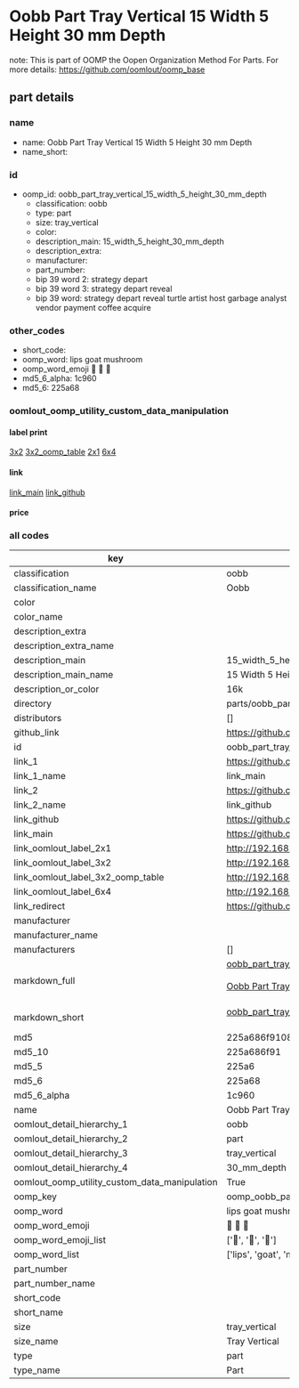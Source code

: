 # Oobb Part Tray Vertical 15 Width 5 Height 30 mm Depth  

note: This is part of OOMP the Oopen Organization Method For Parts. For more details: https://github.com/oomlout/oomp_base

##  part details
  







### name
* name: Oobb Part Tray Vertical 15 Width 5 Height 30 mm Depth
* name_short: 
### id
* oomp_id: oobb_part_tray_vertical_15_width_5_height_30_mm_depth
  * classification: oobb
  * type: part
  * size: tray_vertical
  * color: 
  * description_main: 15_width_5_height_30_mm_depth
  * description_extra: 
  * manufacturer: 
  * part_number: 
  * bip 39 word 2: strategy depart
  * bip 39 word 3: strategy depart reveal
  * bip 39 word: strategy depart reveal turtle artist host garbage analyst vendor payment coffee acquire

### other_codes
* short_code: 
* oomp_word: lips goat mushroom
* oomp_word_emoji :lips: :goat: :mushroom:
* md5_6_alpha: 1c960
* md5_6: 225a68






### oomlout_oomp_utility_custom_data_manipulation
#### label print
[3x2](http://192.168.1.245:1112/?label=oomp%201c960)
[3x2_oomp_table](http://192.168.1.108:1112/?label=oomp%201c960)
[2x1](http://192.168.1.242:1112/?label=oomp%201c960)
[6x4](http://192.168.1.55:1112/?label=oomp%201c960)    

#### link

[link_main](https://github.com/oomlout/oomlout_oomp_version_1_messy/tree/main/parts/oobb_part_tray_vertical_15_width_5_height_30_mm_depth) [link_github](https://github.com/oomlout/oomlout_oomp_version_1_messy/tree/main/parts/oobb_part_tray_vertical_15_width_5_height_30_mm_depth)                             

#### price







### all codes 
| key | value |  
| --- | --- |  
| classification | oobb |  
| classification_name | Oobb |  
| color |  |  
| color_name |  |  
| description_extra |  |  
| description_extra_name |  |  
| description_main | 15_width_5_height_30_mm_depth |  
| description_main_name | 15 Width 5 Height 30 mm Depth |  
| description_or_color | 16k |  
| directory | parts/oobb_part_tray_vertical_15_width_5_height_30_mm_depth |  
| distributors | [] |  
| github_link | https://github.com/oomlout/oomlout_oomp_part_src/tree/main/parts/oobb_part_tray_vertical_15_width_5_height_30_mm_depth |  
| id | oobb_part_tray_vertical_15_width_5_height_30_mm_depth |  
| link_1 | https://github.com/oomlout/oomlout_oomp_version_1_messy/tree/main/parts/oobb_part_tray_vertical_15_width_5_height_30_mm_depth |  
| link_1_name | link_main |  
| link_2 | https://github.com/oomlout/oomlout_oomp_version_1_messy/tree/main/parts/oobb_part_tray_vertical_15_width_5_height_30_mm_depth |  
| link_2_name | link_github |  
| link_github | https://github.com/oomlout/oomlout_oomp_version_1_messy/tree/main/parts/oobb_part_tray_vertical_15_width_5_height_30_mm_depth |  
| link_main | https://github.com/oomlout/oomlout_oomp_version_1_messy/tree/main/parts/oobb_part_tray_vertical_15_width_5_height_30_mm_depth |  
| link_oomlout_label_2x1 | http://192.168.1.242:1112/?label=oomp%201c960 |  
| link_oomlout_label_3x2 | http://192.168.1.245:1112/?label=oomp%201c960 |  
| link_oomlout_label_3x2_oomp_table | http://192.168.1.108:1112/?label=oomp%201c960 |  
| link_oomlout_label_6x4 | http://192.168.1.55:1112/?label=oomp%201c960 |  
| link_redirect | https://github.com/oomlout/oomlout_oomp_version_1_messy/tree/main/parts/oobb_part_tray_vertical_15_width_5_height_30_mm_depth |  
| manufacturer |  |  
| manufacturer_name |  |  
| manufacturers | [] |  
| markdown_full | [oobb_part_tray_vertical_15_width_5_height_30_mm_depth](none)<br>[](none)<br>[Oobb Part Tray Vertical 15 Width 5 Height 30 Mm Depth](none)<br><br> |  
| markdown_short | [oobb_part_tray_vertical_15_width_5_height_30_mm_depth](none)<br><br> |  
| md5 | 225a686f91084bf1b8068eaf70ceb6b6 |  
| md5_10 | 225a686f91 |  
| md5_5 | 225a6 |  
| md5_6 | 225a68 |  
| md5_6_alpha | 1c960 |  
| name | Oobb Part Tray Vertical 15 Width 5 Height 30 mm Depth |  
| oomlout_detail_hierarchy_1 | oobb |  
| oomlout_detail_hierarchy_2 | part |  
| oomlout_detail_hierarchy_3 | tray_vertical |  
| oomlout_detail_hierarchy_4 | 30_mm_depth |  
| oomlout_oomp_utility_custom_data_manipulation | True |  
| oomp_key | oomp_oobb_part_tray_vertical_15_width_5_height_30_mm_depth |  
| oomp_word | lips goat mushroom |  
| oomp_word_emoji | :lips: :goat: :mushroom: |  
| oomp_word_emoji_list | [':lips:', ':goat:', ':mushroom:'] |  
| oomp_word_list | ['lips', 'goat', 'mushroom'] |  
| part_number |  |  
| part_number_name |  |  
| short_code |  |  
| short_name |  |  
| size | tray_vertical |  
| size_name | Tray Vertical |  
| type | part |  
| type_name | Part |  
